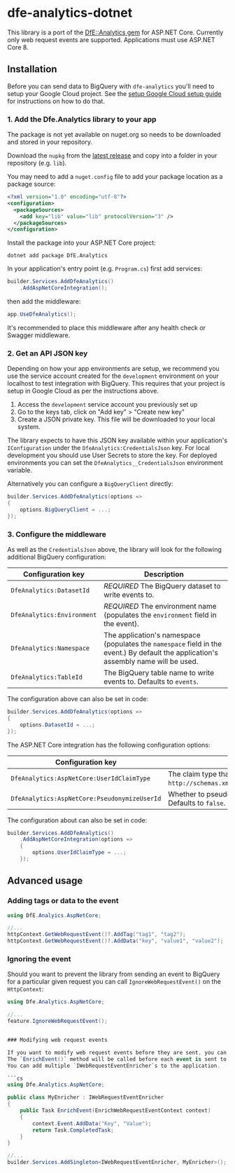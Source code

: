 # dfe-analytics-dotnet

This library is a port of the [DfE::Analytics gem](https://github.com/DFE-Digital/dfe-analytics) for ASP.NET Core. Currently only web request events are supported.
Applications must use ASP.NET Core 8.

## Installation

Before you can send data to BigQuery with `dfe-analytics` you'll need to setup
your Google Cloud project. See the [setup Google Cloud setup guide](https://github.com/DFE-Digital/dfe-analytics/blob/main/docs/google_cloud_bigquery_setup.md)
for instructions on how to do that.

### 1. Add the Dfe.Analytics library to your app

The package is not yet available on nuget.org so needs to be downloaded and stored in your repository.

Download the `nupkg` from the [latest release](https://github.com/DFE-Digital/dfe-analytics-dotnet/releases) and copy into a folder in your repository (e.g. `lib`).

You may need to add a `nuget.config` file to add your package location as a package source:

```xml
<?xml version="1.0" encoding="utf-8"?>
<configuration>
  <packageSources>
    <add key="lib" value="lib" protocolVersion="3" />
  </packageSources>
</configuration>
```

Install the package into your ASP.NET Core project:
```
dotnet add package DfE.Analytics
```

In your application's entry point (e.g. `Program.cs`) first add services:

```cs
builder.Services.AddDfeAnalytics()
    .AddAspNetCoreIntegration();
```

then add the middleware:

```cs
app.UseDfeAnalytics();
```

It's recommended to place this middleware after any health check or Swagger middleware.


### 2. Get an API JSON key

Depending on how your app environments are setup, we recommend you use the
service account created for the `development` environment on your localhost to
test integration with BigQuery. This requires that your project is setup in
Google Cloud as per the instructions above.

1. Access the `development` service account you previously set up
1. Go to the keys tab, click on "Add key" > "Create new key"
1. Create a JSON private key. This file will be downloaded to your local system.

The library expects to have this JSON key available within your application's `IConfiguration` under the `DfeAnalytics:CredentialsJson` key.
For local development you should use User Secrets to store the key.
For deployed environments you can set the `DfeAnalytics__CredentialsJson` environment variable.

Alternatively you can configure a `BigQueryClient` directly:
```cs
builder.Services.AddDfeAnalytics(options =>
{
    options.BigQueryClient = ...;
});
```


### 3. Configure the middleware

As well as the `CredentialsJson` above, the library will look for the following additional BigQuery configuration:

| Configuration key | Description |
| --- | --- |
| `DfeAnalytics:DatasetId` | *REQUIRED* The BigQuery dataset to write events to. |
| `DfeAnalytics:Environment` | *REQUIRED* The environment name (populates the `environment` field in the event). |
| `DfeAnalytics:Namespace` | The application's namespace (populates the `namespace` field in the event.) By default the application's assembly name will be used. |
| `DfeAnalytics:TableId` | The BigQuery table name to write events to. Defaults to `events`. |

The configuration above can also be set in code:
```cs
builder.Services.AddDfeAnalytics(options =>
{
    options.DatasetId = ...;
});
```

The ASP.NET Core integration has the following configuration options:

| Configuration key | Description |
| --- | --- |
| `DfeAnalytics:AspNetCore:UserIdClaimType` | The claim type that contains the user's ID. Defaults to `http://schemas.xmlsoap.org/ws/2005/05/identity/claims/nameidentifier`. |
| `DfeAnalytics:AspNetCore:PseudonymizeUserId` | Whether to pseudonymize the user_id field in the web request event. Defaults to `false`. |

The configuration about can also be set in code:
```cs
builder.Services.AddDfeAnalytics()
    .AddAspNetCoreIntegration(options =>
    {
        options.UserIdClaimType = ...;
    });
```


## Advanced usage

### Adding tags or data to the event

```cs
using DfE.Analyics.AspNetCore;

//...
httpContext.GetWebRequestEvent()?.AddTag("tag1", "tag2");
httpContext.GetWebRequestEvent()?.AddData("key", "value1", "value2");
```


### Ignoring the event

Should you want to prevent the library from sending an event to BigQuery for a particular given request you can call `IgnoreWebRequestEvent()` on the `HttpContext`:

```cs
using Dfe.Analytics.AspNetCore;

//...
feature.IgnoreWebRequestEvent();


### Modifying web request events

If you want to modify web request events before they are sent, you can create a class and implement `IWebRequestEventEnricher`.
The `EnrichEvent()` method will be called before each event is sent to BigQuery.
You can add multiple `IWebRequestEventEnricher`s to the application.

```cs
using Dfe.Analytics.AspNetCore;

public class MyEnricher : IWebRequestEventEnricher
{
    public Task EnrichEvent(EnrichWebRequestEventContext context)
    {
        context.Event.AddData("Key", "Value");
        return Task.CompletedTask;
    }
}

//...
builder.Services.AddSingleton<IWebRequestEventEnricher, MyEnricher>();
```
